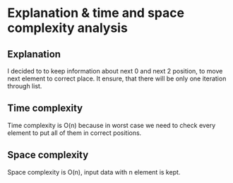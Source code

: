 # Explanation & time and space complexity analysis

## Explanation
I decided to to keep information about next 0 and next 2 position, to move next element
to correct place. It ensure, that there will be only one iteration through list.

## Time complexity
Time complexity is O(n) because in worst case we need to check every element to put all
of them in correct positions.

## Space complexity
Space complexity is O(n), input data with n element is kept. 
